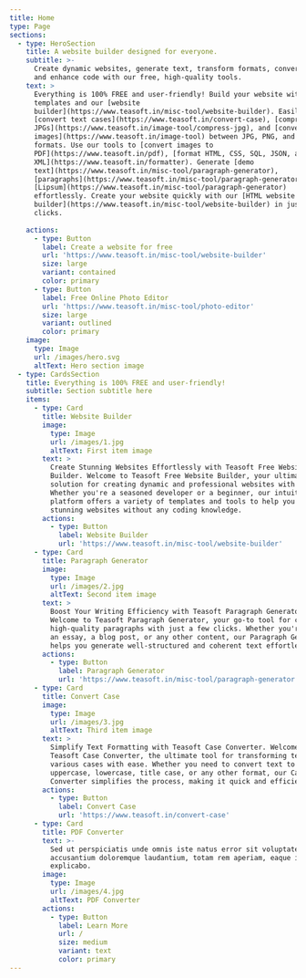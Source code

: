 ```yaml
---
title: Home
type: Page
sections:
  - type: HeroSection
    title: A website builder designed for everyone.
    subtitle: >-
      Create dynamic websites, generate text, transform formats, convert images,
      and enhance code with our free, high-quality tools.
    text: >
      Everything is 100% FREE and user-friendly! Build your website with free
      templates and our [website
      builder](https://www.teasoft.in/misc-tool/website-builder). Easily
      [convert text cases](https://www.teasoft.in/convert-case), [compress
      JPGs](https://www.teasoft.in/image-tool/compress-jpg), and [convert
      images](https://www.teasoft.in/image-tool) between JPG, PNG, and WebP
      formats. Use our tools to [convert images to
      PDF](https://www.teasoft.in/pdf), [format HTML, CSS, SQL, JSON, and
      XML](https://www.teasoft.in/formatter). Generate [demo
      text](https://www.teasoft.in/misc-tool/paragraph-generator),
      [paragraphs](https://www.teasoft.in/misc-tool/paragraph-generator), and
      [Lipsum](https://www.teasoft.in/misc-tool/paragraph-generator)
      effortlessly. Create your website quickly with our [HTML website
      builder](https://www.teasoft.in/misc-tool/website-builder) in just a few
      clicks.
                                          
    actions:
      - type: Button
        label: Create a website for free
        url: 'https://www.teasoft.in/misc-tool/website-builder'
        size: large
        variant: contained
        color: primary
      - type: Button
        label: Free Online Photo Editor
        url: 'https://www.teasoft.in/misc-tool/photo-editor'
        size: large
        variant: outlined
        color: primary
    image:
      type: Image
      url: /images/hero.svg
      altText: Hero section image
  - type: CardsSection
    title: Everything is 100% FREE and user-friendly!
    subtitle: Section subtitle here
    items:
      - type: Card
        title: Website Builder
        image:
          type: Image
          url: /images/1.jpg
          altText: First item image
        text: >
          Create Stunning Websites Effortlessly with Teasoft Free Website
          Builder. Welcome to Teasoft Free Website Builder, your ultimate
          solution for creating dynamic and professional websites with ease.
          Whether you're a seasoned developer or a beginner, our intuitive
          platform offers a variety of templates and tools to help you build
          stunning websites without any coding knowledge.
        actions:
          - type: Button
            label: Website Builder
            url: 'https://www.teasoft.in/misc-tool/website-builder'
      - type: Card
        title: Paragraph Generator
        image:
          type: Image
          url: /images/2.jpg
          altText: Second item image
        text: >
          Boost Your Writing Efficiency with Teasoft Paragraph Generator.
          Welcome to Teasoft Paragraph Generator, your go-to tool for creating
          high-quality paragraphs with just a few clicks. Whether you're writing
          an essay, a blog post, or any other content, our Paragraph Generator
          helps you generate well-structured and coherent text effortlessly.
        actions:
          - type: Button
            label: Paragraph Generator
            url: 'https://www.teasoft.in/misc-tool/paragraph-generator'
      - type: Card
        title: Convert Case
        image:
          type: Image
          url: /images/3.jpg
          altText: Third item image
        text: >
          Simplify Text Formatting with Teasoft Case Converter. Welcome to
          Teasoft Case Converter, the ultimate tool for transforming text into
          various cases with ease. Whether you need to convert text to
          uppercase, lowercase, title case, or any other format, our Case
          Converter simplifies the process, making it quick and efficient.
        actions:
          - type: Button
            label: Convert Case
            url: 'https://www.teasoft.in/convert-case'
      - type: Card
        title: PDF Converter
        text: >-
          Sed ut perspiciatis unde omnis iste natus error sit voluptatem
          accusantium doloremque laudantium, totam rem aperiam, eaque ipsa quae.
          explicabo.
        image:
          type: Image
          url: /images/4.jpg
          altText: PDF Converter
        actions:
          - type: Button
            label: Learn More
            url: /
            size: medium
            variant: text
            color: primary
---
```

